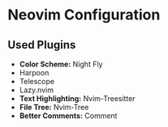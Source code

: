 # Neovim Configuration


## Used Plugins
- **Color Scheme:** Night Fly
- Harpoon
- Telescope
- Lazy.nvim 
- **Text Highlighting:** Nvim-Treesitter
- **File Tree:** Nvim-Tree
- **Better Comments:** Comment
